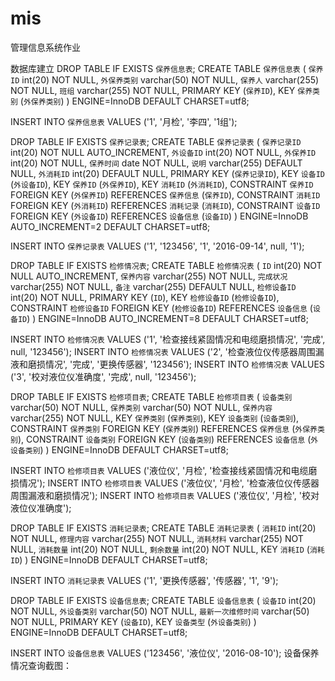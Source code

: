 # mis
管理信息系统作业

数据库建立
DROP TABLE IF EXISTS `保养信息表`;
CREATE TABLE `保养信息表` (
  `保养ID` int(20) NOT NULL,
  `外保养类别` varchar(50) NOT NULL,
  `保养人` varchar(255) NOT NULL,
  `班组` varchar(255) NOT NULL,
  PRIMARY KEY (`保养ID`),
  KEY `保养类别` (`外保养类别`)
) ENGINE=InnoDB DEFAULT CHARSET=utf8;

INSERT INTO `保养信息表` VALUES ('1', '月检', '李四', '1组');

DROP TABLE IF EXISTS `保养记录表`;
CREATE TABLE `保养记录表` (
  `保养记录ID` int(20) NOT NULL AUTO_INCREMENT,
  `外设备ID` int(20) NOT NULL,
  `外保养ID` int(20) NOT NULL,
  `保养时间` date NOT NULL,
  `说明` varchar(255) DEFAULT NULL,
  `外消耗ID` int(20) DEFAULT NULL,
  PRIMARY KEY (`保养记录ID`),
  KEY `设备ID` (`外设备ID`),
  KEY `保养ID` (`外保养ID`),
  KEY `消耗ID` (`外消耗ID`),
  CONSTRAINT `保养ID` FOREIGN KEY (`外保养ID`) REFERENCES `保养信息` (`保养ID`),
  CONSTRAINT `消耗ID` FOREIGN KEY (`外消耗ID`) REFERENCES `消耗记录` (`消耗ID`),
  CONSTRAINT `设备ID` FOREIGN KEY (`外设备ID`) REFERENCES `设备信息` (`设备ID`)
) ENGINE=InnoDB AUTO_INCREMENT=2 DEFAULT CHARSET=utf8;

INSERT INTO `保养记录表` VALUES ('1', '123456', '1', '2016-09-14', null, '1');

DROP TABLE IF EXISTS `检修情况表`;
CREATE TABLE `检修情况表` (
  `ID` int(20) NOT NULL AUTO_INCREMENT,
  `保养内容` varchar(255) NOT NULL,
  `完成状况` varchar(255) NOT NULL,
  `备注` varchar(255) DEFAULT NULL,
  `检修设备ID` int(20) NOT NULL,
  PRIMARY KEY (`ID`),
  KEY `检修设备ID` (`检修设备ID`),
  CONSTRAINT `检修设备ID` FOREIGN KEY (`检修设备ID`) REFERENCES `设备信息` (`设备ID`)
) ENGINE=InnoDB AUTO_INCREMENT=8 DEFAULT CHARSET=utf8;


INSERT INTO `检修情况表` VALUES ('1', '检查接线紧固情况和电缆磨损情况', '完成', null, '123456');
INSERT INTO `检修情况表` VALUES ('2', '检查液位仪传感器周围漏液和磨损情况', '完成', '更换传感器', '123456');
INSERT INTO `检修情况表` VALUES ('3', '校对液位仪准确度', '完成', null, '123456');

DROP TABLE IF EXISTS `检修项目表`;
CREATE TABLE `检修项目表` (
  `设备类别` varchar(50) NOT NULL,
  `保养类别` varchar(50) NOT NULL,
  `保养内容` varchar(255) NOT NULL,
  KEY `保养类别` (`保养类别`),
  KEY `设备类别` (`设备类别`),
  CONSTRAINT `保养类别` FOREIGN KEY (`保养类别`) REFERENCES `保养信息` (`外保养类别`),
  CONSTRAINT `设备类别` FOREIGN KEY (`设备类别`) REFERENCES `设备信息` (`外设备类别`)
) ENGINE=InnoDB DEFAULT CHARSET=utf8;

INSERT INTO `检修项目表` VALUES ('液位仪', '月检', '检查接线紧固情况和电缆磨损情况');
INSERT INTO `检修项目表` VALUES ('液位仪', '月检', '检查液位仪传感器周围漏液和磨损情况');
INSERT INTO `检修项目表` VALUES ('液位仪', '月检', '校对液位仪准确度');

DROP TABLE IF EXISTS `消耗记录表`;
CREATE TABLE `消耗记录表` (
  `消耗ID` int(20) NOT NULL,
  `修理内容` varchar(255) NOT NULL,
  `消耗材料` varchar(255) NOT NULL,
  `消耗数量` int(20) NOT NULL,
  `剩余数量` int(20) NOT NULL,
  KEY `消耗ID` (`消耗ID`)
) ENGINE=InnoDB DEFAULT CHARSET=utf8;

INSERT INTO `消耗记录表` VALUES ('1', '更换传感器', '传感器', '1', '9');

DROP TABLE IF EXISTS `设备信息表`;
CREATE TABLE `设备信息表` (
  `设备ID` int(20) NOT NULL,
  `外设备类别` varchar(50) NOT NULL,
  `最新一次维修时间` varchar(50) NOT NULL,
  PRIMARY KEY (`设备ID`),
  KEY `设备类型` (`外设备类别`)
) ENGINE=InnoDB DEFAULT CHARSET=utf8;

INSERT INTO `设备信息表` VALUES ('123456', '液位仪', '2016-08-10');
设备保养情况查询截图：
